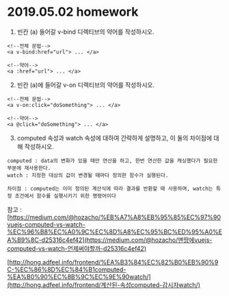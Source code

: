 # 2019.05.02 homework





1. 빈칸 (a) 들어갈 v-bind 디렉티브의 약어를 작성하시오.

```
<!--전체 문법-->
<a v-bind:href="url"> ... </a>

<!--약어-->
<a :href="url"> ... </a>
```





2. 빈칸 (a)에 들어갈 v-on 디렉티브의 약어를 작성하시오.

```
<!--전체 문법-->
<a v-on:click="doSomething"> ... </a>

<!--약어-->
<a @click="doSomething"> ... </a>
```





3. computed 속성과 watch 속성에 대하여 간략하게 설명하고, 이 둘의 차이점에 대해 작성하시오.

```
computed : data의 변화가 있을 때만 연산을 하고, 한번 연산한 값을 캐싱했다가 필요한 부분에 재사용한다.
watch : 지정한 대상의 값이 변경될 때마다 정의한 함수가 실행된다.

차이점 : computed는 이미 정의된 계산식에 따라 결과를 반환할 때 사용하며, watch는 특정 조건에서 함수를 실행시키기 위한 명령어이다
```





참고 : [https://medium.com/@hozacho/%EB%A7%A8%EB%95%85%EC%97%90vuejs-computed-vs-watch-%EC%96%B8%EC%A0%9C%EC%8D%A8%EC%95%BC%ED%95%A0%EA%B9%8C-d25316c4ef42](https://medium.com/@hozacho/맨땅에vuejs-computed-vs-watch-언제써야할까-d25316c4ef42)

[http://hong.adfeel.info/frontend/%EA%B3%84%EC%82%B0%EB%90%9C-%EC%86%8D%EC%84%B1computed-%EA%B0%90%EC%8B%9C%EC%9E%90watch/](http://hong.adfeel.info/frontend/계산된-속성computed-감시자watch/)

